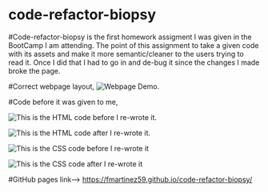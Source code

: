 # code-refactor-biopsy

#Code-refactor-biopsy is the first homework assigment I was given in the BootCamp I am attending. The point of this assignment to take a given code with its assets and make it more semantic/cleaner to the users trying to read it. Once I did that I had to go in and de-bug it since the changes I made broke the page. 

#Correct webpage layout,
![Webpage Demo.](assets/imagesv2/01-html-css-git-homework-demo.png) 




#Code before it was given to me,

![This is the HTML code before I re-wrote it.](assets/imagesv2/before-html.png)

![This is the HTML code after I re-wrote it.](assets/imagesv2/after-html.png)

![This is the CSS code before I re-wrote it](assets/imagesv2/before-css.png)

![This is the CSS code after I re-wrote it](assets/imagesv2/after-css.png)

#GitHub pages link--> https://fmartinez59.github.io/code-refactor-biopsy/


